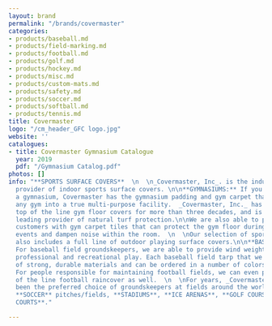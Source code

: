 ```yaml
---
layout: brand
permalink: "/brands/covermaster"
categories:
- products/baseball.md
- products/field-marking.md
- products/football.md
- products/golf.md
- products/hockey.md
- products/misc.md
- products/custom-mats.md
- products/safety.md
- products/soccer.md
- products/softball.md
- products/tennis.md
title: Covermaster
logo: "/cm_header_GFC logo.jpg"
website: ''
catalogues:
- title: Covermaster Gymnasium Catalogue
  year: 2019
  pdf: "/Gymnasium Catalog.pdf"
photos: []
info: "**SPORTS SURFACE COVERS**  \n  \n_Covermaster, Inc_. is the industry's leading
  provider of indoor sports surface covers. \n\n**GYMNASIUMS:** If you are outfitting
  a gymnasium, Covermaster has the gymnasium padding and gym carpet that can turn
  any gym into a true multi-purpose facility.  _Covermaster, Inc._ has been producing
  top of the line gym floor covers for more than three decades, and is now the industry
  leading provider of natural turf protection.\n\nWe are also able to provide our
  customers with gym carpet tiles that can protect the gym floor during non-athletic
  events and dampen noise within the room.  \n  \nOur selection of sport surface covers
  also includes a full line of outdoor playing surface covers.\n\n**BASEBALL/SOFTBALL:**
  For baseball field groundskeepers, we are able to provide wind weighted tarps for
  professional and recreational play. Each baseball field tarp that we sell is made
  of strong, durable materials and can be ordered in a number of colors.\n\n**FOOTBALL:**
  For people responsible for maintaining football fields, we can even provide a top
  of the line football raincover as well.  \n  \nFor years, _Covermaster, Inc._ has
  been the preferred choice of groundskeepers at fields around the world including
  **SOCCER** pitches/fields, **STADIUMS**, **ICE ARENAS**, **GOLF COURSES** and **TENNIS
  COURTS**."

---
```

